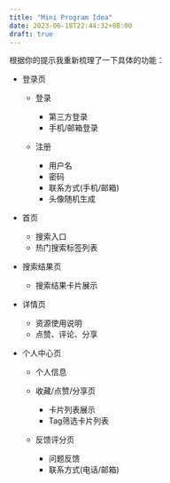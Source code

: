 ```yaml
---
title: "Mini Program Idea"
date: 2023-06-18T22:44:32+08:00
draft: true
---
```


根据你的提示我重新梳理了一下具体的功能：

- 登录页

	- 登录

		- 第三方登录
		- 手机/邮箱登录

	- 注册

		- 用户名
		- 密码
		- 联系方式(手机/邮箱)
		- 头像随机生成

- 首页
	
	- 搜索入口
	- 热门搜索标签列表

- 搜索结果页

	- 搜索结果卡片展示

- 详情页

	- 资源使用说明
	- 点赞、评论、分享

- 个人中心页

	- 个人信息
	- 收藏/点赞/分享页

		- 卡片列表展示
		- Tag筛选卡片列表

	- 反馈评分页
	
		- 问题反馈
		- 联系方式(电话/邮箱)

